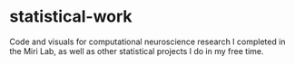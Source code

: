 # statistical-work
Code and visuals for computational neuroscience research I completed in the Miri Lab, as well as other statistical projects I do in my free time.
